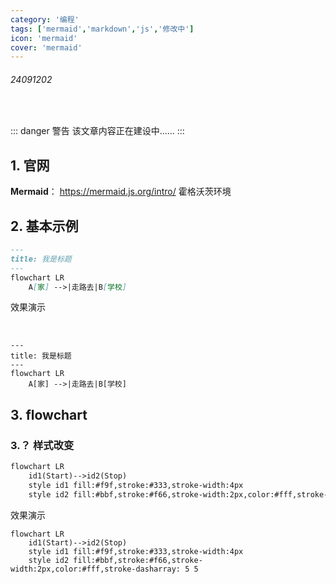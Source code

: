 ```yaml
---
category: '编程'
tags: ['mermaid','markdown','js','修改中']
icon: 'mermaid'
cover: 'mermaid'
---
```

 
###### 24091202
 
<br/>
 
::: danger <Badge type='warning'>警告</Badge>
该文章内容正在建设中......
:::


## 1. 官网

**Mermaid**： https://mermaid.js.org/intro/ <Badge type='tip'>霍格沃茨环境</Badge>


## 2. 基本示例


```markdown
---
title: 我是标题
---
flowchart LR
    A[家] -->|走路去|B[学校]
```


<Badge type='info'>效果演示</Badge>

<br/>


```mermaid
---
title: 我是标题
---
flowchart LR
    A[家] -->|走路去|B[学校]
```

## 3. flowchart 

### 3.？ 样式改变

```markdown
flowchart LR
    id1(Start)-->id2(Stop)
    style id1 fill:#f9f,stroke:#333,stroke-width:4px
    style id2 fill:#bbf,stroke:#f66,stroke-width:2px,color:#fff,stroke-dasharray: 5 5
```

<Badge type='warning'>效果演示</Badge>

```mermaid
flowchart LR
    id1(Start)-->id2(Stop)
    style id1 fill:#f9f,stroke:#333,stroke-width:4px
    style id2 fill:#bbf,stroke:#f66,stroke-width:2px,color:#fff,stroke-dasharray: 5 5
```

